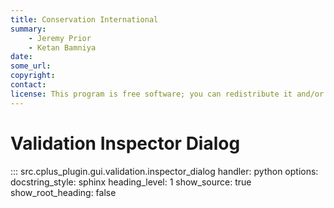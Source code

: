```yaml
---
title: Conservation International
summary:
    - Jeremy Prior
    - Ketan Bamniya
date:
some_url:
copyright:
contact:
license: This program is free software; you can redistribute it and/or modify it under the terms of the GNU Affero General Public License as published by the Free Software Foundation; either version 3 of the License, or (at your option) any later version.
---
```


# Validation Inspector Dialog

::: src.cplus_plugin.gui.validation.inspector_dialog
    handler: python
    options:
        docstring_style: sphinx
        heading_level: 1
        show_source: true
        show_root_heading: false